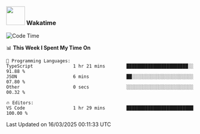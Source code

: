 ### <img src="https://media.giphy.com/media/VgCDAzcKvsR6OM0uWg/giphy.gif" width="50"> Wakatime

  <!--START_SECTION:waka-->
![Code Time](http://img.shields.io/badge/Code%20Time-1%2C510%20hrs%2018%20mins-blue)

📊 **This Week I Spent My Time On** 

```text
💬 Programming Languages: 
TypeScript               1 hr 21 mins        ███████████████████████░░   91.88 % 
JSON                     6 mins              ██░░░░░░░░░░░░░░░░░░░░░░░   07.80 % 
Other                    0 secs              ░░░░░░░░░░░░░░░░░░░░░░░░░   00.32 % 

🔥 Editors: 
VS Code                  1 hr 29 mins        █████████████████████████   100.00 % 
```


 Last Updated on 16/03/2025 00:11:33 UTC
<!--END_SECTION:waka-->
